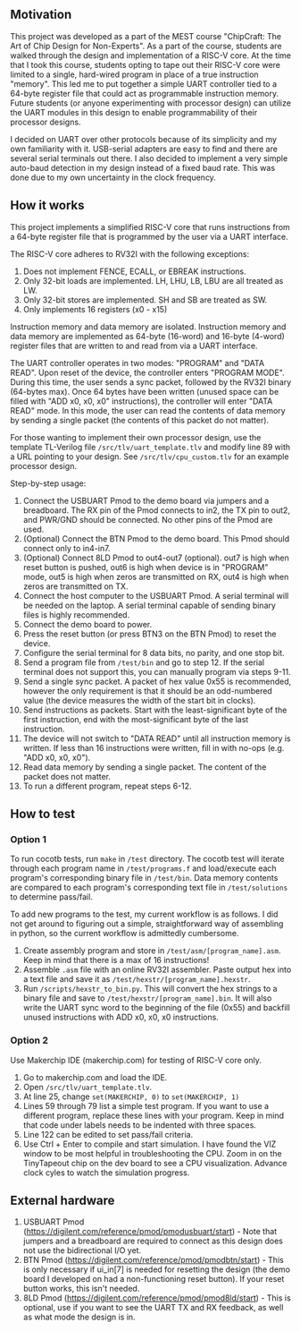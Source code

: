 <!---

This file is used to generate your project datasheet. Please fill in the information below and delete any unused
sections.

You can also include images in this folder and reference them in the markdown. Each image must be less than
512 kb in size, and the combined size of all images must be less than 1 MB.
-->

## Motivation
This project was developed as a part of the MEST course "ChipCraft: The Art of Chip Design for Non-Experts". As a part of the course, students are walked through the design and implementation of a RISC-V core. At the time that I took this course, students opting to tape out their RISC-V core were limited to a single, hard-wired program in place of a true instruction "memory". This led me to put together a simple UART controller tied to a 64-byte register file that could act as programmable instruction memory. Future students (or anyone experimenting with processor design) can utilize the UART modules in this design to enable programmability of their processor designs.

I decided on UART over other protocols because of its simplicity and my own familiarity with it. USB-serial adapters are easy to find and there are several serial terminals out there. I also decided to implement a very simple auto-baud detection in my design instead of a fixed baud rate. This was done due to my own uncertainty in the clock frequency.

## How it works

This project implements a simplified RISC-V core that runs instructions from a 64-byte register file that is programmed by the user via a UART interface.

The RISC-V core adheres to RV32I with the following exceptions:

1. Does not implement FENCE, ECALL, or EBREAK instructions.
2. Only 32-bit loads are implemented. LH, LHU, LB, LBU are all treated as LW.
3. Only 32-bit stores are implemented. SH and SB are treated as SW.
4. Only implements 16 registers (x0 - x15)

Instruction memory and data memory are isolated. Instruction memory and data memory are implemented as 64-byte (16-word) and 16-byte (4-word) register files that are written to and read from via a UART interface.

The UART controller operates in two modes: "PROGRAM" and "DATA READ". Upon reset of the device, the controller enters "PROGRAM MODE". During this time, the user sends a sync packet, followed by the RV32I binary (64-bytes max). Once 64 bytes have been written (unused space can be filled with "ADD x0, x0, x0" instructions), the controller will enter "DATA READ" mode. In this mode, the user can read the contents of data memory by sending a single packet (the contents of this packet do not matter).

For those wanting to implement their own processor design, use the template TL-Verilog file `/src/tlv/uart_template.tlv` and modify line 89 with a URL pointing to your design. See `/src/tlv/cpu_custom.tlv` for an example processor design.

Step-by-step usage:

1. Connect the USBUART Pmod to the demo board via jumpers and a breadboard. The RX pin of the Pmod connects to in2, the TX pin to out2, and PWR/GND should be connected. No other pins of the Pmod are used.
2. (Optional) Connect the BTN Pmod to the demo board. This Pmod should connect only to in4-in7.
3. (Optional) Connect 8LD Pmod to out4-out7 (optional). out7 is high when reset button is pushed, out6 is high when device is in "PROGRAM" mode, out5 is high when zeros are transmitted on RX, out4 is high when zeros are transmitted on TX.
4. Connect the host computer to the USBUART Pmod. A serial terminal will be needed on the laptop. A serial terminal capable of sending binary files is highly recommended.
5. Connect the demo board to power.
6. Press the reset button (or press BTN3 on the BTN Pmod) to reset the device.
7. Configure the serial terminal for 8 data bits, no parity, and one stop bit.
8. Send a program file from `/test/bin` and go to step 12. If the serial terminal does not support this, you can manually program via steps 9-11.
9. Send a single sync packet. A packet of hex value 0x55 is recommended, however the only requirement is that it should be an odd-numbered value (the device measures the width of the start bit in clocks).
10. Send instructions as packets. Start with the least-significant byte of the first instruction, end with the most-significant byte of the last instruction.
11. The device will not switch to "DATA READ" until all instruction memory is written. If less than 16 instructions were written, fill in with no-ops (e.g. "ADD x0, x0, x0").
12. Read data memory by sending a single packet. The content of the packet does not matter.
13. To run a different program, repeat steps 6-12.

## How to test

### Option 1

To run cocotb tests, run `make` in `/test` directory. The cocotb test will iterate through each program name in `/test/programs.f` and load/execute each program's corresponding binary file in `/test/bin`. Data memory contents are compared to each program's corresponding text file in `/test/solutions` to determine pass/fail.

To add new programs to the test, my current workflow is as follows. I did not get around to figuring out a simple, straightforward way of assembling in python, so the current workflow is admittedly cumbersome.

1. Create assembly program and store in `/test/asm/[program_name].asm`. Keep in mind that there is a max of 16 instructions!
2. Assemble `.asm` file with an online RV32I assembler. Paste output hex into a text file and save it as `/test/hexstr/[program_name].hexstr`.
3. Run `/scripts/hexstr_to_bin.py`. This will convert the hex strings to a binary file and save to `/test/hexstr/[program_name].bin`. It will also write the UART sync word to the beginning of the file (0x55) and backfill unused instructions with ADD x0, x0, x0 instructions.

### Option 2

Use Makerchip IDE (makerchip.com) for testing of RISC-V core only.

1. Go to makerchip.com and load the IDE.
2. Open `/src/tlv/uart_template.tlv`.
3. At line 25, change `set(MAKERCHIP, 0)` to `set(MAKERCHIP, 1)`
4. Lines 59 through 79 list a simple test program. If you want to use a different program, replace these lines with your program. Keep in mind that code under labels needs to be indented with three spaces.
5. Line 122 can be edited to set pass/fail criteria.
6. Use Ctrl + Enter to compile and start simulation. I have found the VIZ window to be most helpful in troubleshooting the CPU. Zoom in on the TinyTapeout chip on the dev board to see a CPU visualization. Advance clock cyles to watch the simulation progress.

## External hardware

1. USBUART Pmod (https://digilent.com/reference/pmod/pmodusbuart/start) - Note that jumpers and a breadboard are required to connect as this design does not use the bidirectional I/O yet.
2. BTN Pmod (https://digilent.com/reference/pmod/pmodbtn/start) - This is only necessary if ui_in[7] is needed for resetting the design (the demo board I developed on had a non-functioning reset button). If your reset button works, this isn't needed.
3. 8LD Pmod  (https://digilent.com/reference/pmod/pmod8ld/start) - This is optional, use if you want to see the UART TX and RX feedback, as well as what mode the design is in.
